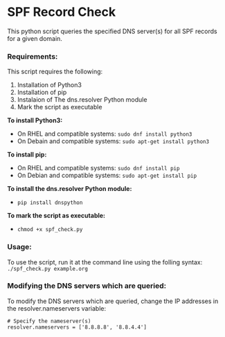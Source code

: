 # SPF Record Check  

This python script queries the specified DNS server(s) for all SPF records for a given domain.

### Requirements:
This script requires the following:
1) Installation of Python3  
2) Installation of pip  
3) Instalaion of The dns.resolver Python module
4) Mark the script as executable  

**To install Python3:**  
- On RHEL and compatible systems: `sudo dnf install python3`  
- On Debain and compatible systems: `sudo apt-get install python3`  


**To install pip:**  
- On RHEL and compatible systems: `sudo dnf install pip`
- On Debian and compatible systems: `sudo apt-get install pip`


**To install the dns.resolver Python module:**
- `pip install dnspython`

**To mark the script as executable:**
- `chmod +x spf_check.py`

### Usage:
To use the script, run it at the command line using the folling syntax:  
`./spf_check.py example.org`  

### Modifying the DNS servers which are queried:
To modify the DNS servers which are queried, change the IP addresses in the resolver.nameservers variable:
```
# Specify the nameserver(s)
resolver.nameservers = ['8.8.8.8', '8.8.4.4']
```
